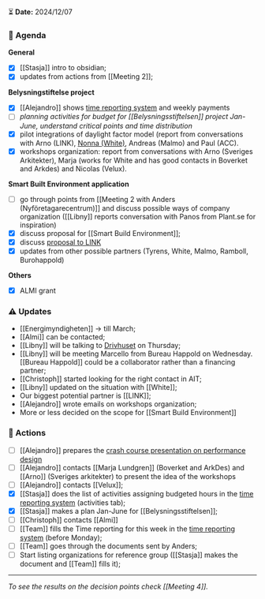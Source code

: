 ⏳ **Date:** 2024/12/07

### 📃 Agenda

**General**
- [x] [[Stasja]] intro to obsidian;
- [x] updates from actions from [[Meeting 2]];

**Belysningstiftelse project**
- [x] [[Alejandro]] shows [time reporting system](https://docs.google.com/spreadsheets/d/1acTvHOKD0QCCJYG0vyyUjruoZdrIs8IaxwaCIHO0d6s/edit?usp=sharing) and weekly payments
- [ ] _planning activities for budget for [[Belysningsstiftelsen]] project Jan-June, understand critical points and time distribution_
- [x] pilot integrations of daylight factor model (report from conversations with Arno (LINK), [Nonna (White)](https://docs.google.com/document/d/1Rr_ONEEyCVdrTXrf2g2M25nYnFcHp2lx_gOXL8V-bYU/edit?usp=drive_link), Andreas (Malmo) and Paul (ACC).
- [x] workshops organization: report from conversations with Arno (Sveriges Arkitekter), Marja (works for White and has good contacts in Boverket and Arkdes) and Nicolas (Velux).

**Smart Built Environment application**
- [ ] go through points from [[Meeting 2 with Anders (Nyföretagarecentrum)]] and discuss possible ways of company organization ([[Libny]] reports conversation with Panos from Plant.se for inspiration)
- [x] discuss proposal for [[Smart Build Environment]]; 
- [x] discuss [proposal to LINK](https://docs.google.com/spreadsheets/d/1bDdcWYPaniEzn-YdRcHmkYpZmLFw5OceWMGFG2Ec0dg/edit?usp=drive_link) 
- [x] updates from other possible partners (Tyrens, White, Malmo, Ramboll, Burohappold)

**Others**
- [x] ALMI grant

### ⚠️ Updates

-   [[Energimyndigheten]] -> till March;
-   [[Almi]] can be contacted;
-  [[Libny]] will be talking to  [Drivhuset](https://uppsala.drivhuset.se/en/) on Thursday;
-  [[Libny]] will be meeting Marcello from Bureau Happold on Wednesday. [[Bureau Happold]] could be a collaborator rather than a financing partner;
-  [[Christoph]] started looking for the right contact in AIT;
-  [[Libny]] updated on the situation with [[White]];
-  Our biggest potential partner is [[LINK]];
-  [[Alejandro]] wrote emails on workshops organization;
- More or less decided on the scope for [[Smart Build Environment]]


### 🚀 Actions
- [ ] [[Alejandro]] prepares the [crash course presentation on performance design](https://docs.google.com/presentation/d/10kDiuaBg9PXxkLYuyn7pi64yDn2dp6OcsFPlELe04hU/edit?usp=sharing)
- [ ] [[Alejandro]]  contacts [[Marja Lundgren]] (Boverket and ArkDes) and [[Arno]] (Sveriges arkitekter) to present the idea of the workshops
- [ ] [[Alejandro]] contacts [[Velux]];
- [x] [[Stasja]] does the list of activities assigning budgeted hours in the [time reporting system](https://docs.google.com/spreadsheets/d/1acTvHOKD0QCCJYG0vyyUjruoZdrIs8IaxwaCIHO0d6s/edit?usp=sharing) (activities tab);
- [x] [[Stasja]] makes a plan Jan-June for [[Belysningsstiftelsen]];
- [ ] [[Christoph]] contacts [[Almi]]
- [ ] [[Team]] fills the Time reporting for this week in the [time reporting system](https://docs.google.com/spreadsheets/d/1acTvHOKD0QCCJYG0vyyUjruoZdrIs8IaxwaCIHO0d6s/edit?usp=sharing) (before Monday);
- [ ] [[Team]] goes through the documents sent by Anders;
- [ ] Start listing organizations for reference group ([[Stasja]] makes the document and [[Team]] fills it);

---

_To see the results on the decision points check [[Meeting 4]]._
